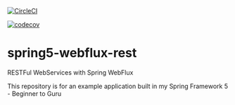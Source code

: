 [![CircleCI](https://circleci.com/gh/nicurusu/spring5-webflux-rest.svg?style=svg)](https://circleci.com/gh/nicurusu/spring5-webflux-rest)

[![codecov](https://codecov.io/gh/nicurusu/spring5-webflux-rest/branch/master/graph/badge.svg)](https://codecov.io/gh/nicurusu/spring5-webflux-rest)

# spring5-webflux-rest
RESTFul WebServices with Spring WebFlux

This repository is for an example application built in my Spring Framework 5 - Beginner to Guru